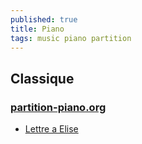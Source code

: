 ```yaml
---
published: true
title: Piano
tags: music piano partition
---
```

## Classique
### [partition-piano.org](http://www.partition-piano.org/)
- [Lettre a Elise](http://www.partition-piano.org/musique/lettre-a-elise.pdf)

